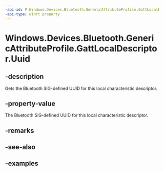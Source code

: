 ```yaml
---
-api-id: P:Windows.Devices.Bluetooth.GenericAttributeProfile.GattLocalDescriptor.Uuid
-api-type: winrt property
---
```


<!-- Property syntax.
public Guid Uuid { get; }
-->

# Windows.Devices.Bluetooth.GenericAttributeProfile.GattLocalDescriptor.Uuid

## -description
Gets the Bluetooth SIG-defined UUID for this local characteristic descriptor.

## -property-value
The Bluetooth SIG-defined UUID for this local characteristic descriptor.

## -remarks

## -see-also

## -examples

